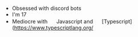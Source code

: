 # 
- Obsessed with discord bots
- I'm 17
- Mediocre with <img src="https://cdn.discordapp.com/emojis/1100077227368009859" width="16" height="16" /> Javascript and  <img src="https://cdn.discordapp.com/emojis/1100077201371709480" width="16" height="16" > [Typescript](https://www.typescriptlang.org/
